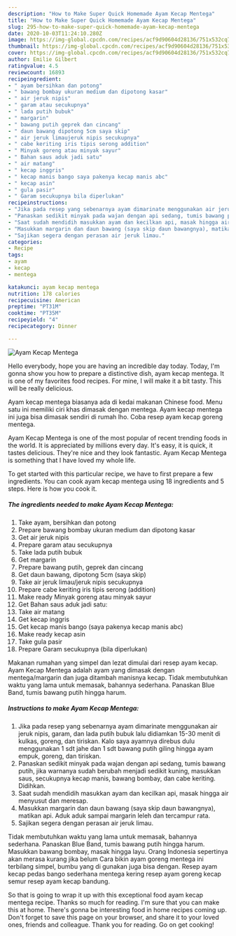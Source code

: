 ```yaml
---
description: "How to Make Super Quick Homemade Ayam Kecap Mentega"
title: "How to Make Super Quick Homemade Ayam Kecap Mentega"
slug: 295-how-to-make-super-quick-homemade-ayam-kecap-mentega
date: 2020-10-03T11:24:10.280Z
image: https://img-global.cpcdn.com/recipes/acf9d90604d28136/751x532cq70/ayam-kecap-mentega-foto-resep-utama.jpg
thumbnail: https://img-global.cpcdn.com/recipes/acf9d90604d28136/751x532cq70/ayam-kecap-mentega-foto-resep-utama.jpg
cover: https://img-global.cpcdn.com/recipes/acf9d90604d28136/751x532cq70/ayam-kecap-mentega-foto-resep-utama.jpg
author: Emilie Gilbert
ratingvalue: 4.5
reviewcount: 16893
recipeingredient:
- " ayam bersihkan dan potong"
- " bawang bombay ukuran medium dan dipotong kasar"
- " air jeruk nipis"
- " garam atau secukupnya"
- " lada putih bubuk"
- " margarin"
- " bawang putih geprek dan cincang"
- " daun bawang dipotong 5cm saya skip"
- " air jeruk limaujeruk nipis secukupnya"
- " cabe keriting iris tipis serong addition"
- " Minyak goreng atau minyak sayur"
- " Bahan saus aduk jadi satu"
- " air matang"
- " kecap inggris"
- " kecap manis bango saya pakenya kecap manis abc"
- " kecap asin"
- " gula pasir"
- " Garam secukupnya bila diperlukan"
recipeinstructions:
- "Jika pada resep yang sebenarnya ayam dimarinate menggunakan air jeruk nipis, garam, dan lada putih bubuk lalu didiamkan 15-30 menit di kulkas, goreng, dan tiriskan. Kalo saya ayamnya direbus dulu menggunakan 1 sdt jahe dan 1 sdt bawang putih giling hingga ayam empuk, goreng, dan tiriskan."
- "Panaskan sedikit minyak pada wajan dengan api sedang, tumis bawang putih, jika warnanya sudah berubah menjadi sedikit kuning, masukkan saus, secukupnya kecap manis, bawang bombay, dan cabe keriting. Didihkan."
- "Saat sudah mendidih masukkan ayam dan kecilkan api, masak hingga air menyusut dan meresap."
- "Masukkan margarin dan daun bawang (saya skip daun bawangnya), matikan api. Aduk aduk sampai margarin leleh dan tercampur rata."
- "Sajikan segera dengan perasan air jeruk limau."
categories:
- Recipe
tags:
- ayam
- kecap
- mentega

katakunci: ayam kecap mentega 
nutrition: 178 calories
recipecuisine: American
preptime: "PT31M"
cooktime: "PT35M"
recipeyield: "4"
recipecategory: Dinner

---
```



![Ayam Kecap Mentega](https://img-global.cpcdn.com/recipes/acf9d90604d28136/751x532cq70/ayam-kecap-mentega-foto-resep-utama.jpg)

Hello everybody, hope you are having an incredible day today. Today, I'm gonna show you how to prepare a distinctive dish, ayam kecap mentega. It is one of my favorites food recipes. For mine, I will make it a bit tasty. This will be really delicious.

Ayam kecap mentega biasanya ada di kedai makanan Chinese food. Menu satu ini memiliki ciri khas dimasak dengan mentega. Ayam kecap mentega ini juga bisa dimasak sendiri di rumah lho. Coba resep ayam kecap goreng mentega.

Ayam Kecap Mentega is one of the most popular of recent trending foods in the world. It is appreciated by millions every day. It's easy, it is quick, it tastes delicious. They're nice and they look fantastic. Ayam Kecap Mentega is something that I have loved my whole life.


To get started with this particular recipe, we have to first prepare a few ingredients. You can cook ayam kecap mentega using 18 ingredients and 5 steps. Here is how you cook it.

<!--inarticleads1-->

##### The ingredients needed to make Ayam Kecap Mentega:

1. Take  ayam, bersihkan dan potong
1. Prepare  bawang bombay ukuran medium dan dipotong kasar
1. Get  air jeruk nipis
1. Prepare  garam atau secukupnya
1. Take  lada putih bubuk
1. Get  margarin
1. Prepare  bawang putih, geprek dan cincang
1. Get  daun bawang, dipotong 5cm (saya skip)
1. Take  air jeruk limau/jeruk nipis secukupnya
1. Prepare  cabe keriting iris tipis serong (addition)
1. Make ready  Minyak goreng atau minyak sayur
1. Get  Bahan saus aduk jadi satu:
1. Take  air matang
1. Get  kecap inggris
1. Get  kecap manis bango (saya pakenya kecap manis abc)
1. Make ready  kecap asin
1. Take  gula pasir
1. Prepare  Garam secukupnya (bila diperlukan)


Makanan rumahan yang simpel dan lezat dimulai dari resep ayam kecap. Ayam Kecap Mentega adalah ayam yang dimasak dengan mentega/margarin dan juga ditambah manisnya kecap. Tidak membutuhkan waktu yang lama untuk memasak, bahannya sederhana. Panaskan Blue Band, tumis bawang putih hingga harum. 

<!--inarticleads2-->

##### Instructions to make Ayam Kecap Mentega:

1. Jika pada resep yang sebenarnya ayam dimarinate menggunakan air jeruk nipis, garam, dan lada putih bubuk lalu didiamkan 15-30 menit di kulkas, goreng, dan tiriskan. Kalo saya ayamnya direbus dulu menggunakan 1 sdt jahe dan 1 sdt bawang putih giling hingga ayam empuk, goreng, dan tiriskan.
1. Panaskan sedikit minyak pada wajan dengan api sedang, tumis bawang putih, jika warnanya sudah berubah menjadi sedikit kuning, masukkan saus, secukupnya kecap manis, bawang bombay, dan cabe keriting. Didihkan.
1. Saat sudah mendidih masukkan ayam dan kecilkan api, masak hingga air menyusut dan meresap.
1. Masukkan margarin dan daun bawang (saya skip daun bawangnya), matikan api. Aduk aduk sampai margarin leleh dan tercampur rata.
1. Sajikan segera dengan perasan air jeruk limau.


Tidak membutuhkan waktu yang lama untuk memasak, bahannya sederhana. Panaskan Blue Band, tumis bawang putih hingga harum. Masukkan bawang bombay, masak hingga layu. Orang Indonesia sepertinya akan merasa kurang jika belum Cara bikin ayam goreng mentega ini terbilang simpel, bumbu yang di gunakan juga bisa dengan. Resep ayam kecap pedas bango sederhana mentega kering resep ayam goreng kecap semur resep ayam kecap bandung. 

So that is going to wrap it up with this exceptional food ayam kecap mentega recipe. Thanks so much for reading. I'm sure that you can make this at home. There's gonna be interesting food in home recipes coming up. Don't forget to save this page on your browser, and share it to your loved ones, friends and colleague. Thank you for reading. Go on get cooking!
